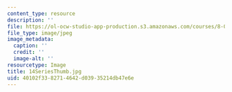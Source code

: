 ```yaml
---
content_type: resource
description: ''
file: https://ol-ocw-studio-app-production.s3.amazonaws.com/courses/8-02t-electricity-and-magnetism-spring-2005/40102f3382714642d03935214db47e6e_14SeriesThumb.jpg
file_type: image/jpeg
image_metadata:
  caption: ''
  credit: ''
  image-alt: ''
resourcetype: Image
title: 14SeriesThumb.jpg
uid: 40102f33-8271-4642-d039-35214db47e6e
---
```

